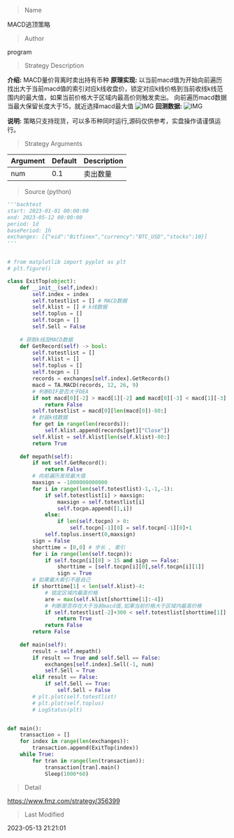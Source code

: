 
> Name

MACD逃顶策略

> Author

program

> Strategy Description

**介绍:** MACD量价背离时卖出持有币种
**原理实现:** 以当前macd值为开始向前遍历找出大于当前macd值的索引对应k线收盘价，锁定对应k线价格到当前收线k线范围内的最大值，如果当前价格大于区域内最高价则触发卖出。
向前遍历macd数据当最大保留长度大于15，就近选择macd最大值
 ![IMG](https://www.fmz.com/upload/asset/245a08277f17f12091cf4.png) 
**回测数据:** 
 ![IMG](https://www.fmz.com/upload/asset/245180e358693ba791ce0.png) 

**说明:** 策略只支持现货，可以多币种同时运行,源码仅供参考，实盘操作请谨慎运行。

> Strategy Arguments



|Argument|Default|Description|
|----|----|----|
|num|0.1|卖出数量|


> Source (python)

``` python
'''backtest
start: 2023-01-01 00:00:00
end: 2023-05-12 00:00:00
period: 1d
basePeriod: 1h
exchanges: [{"eid":"Bitfinex","currency":"BTC_USD","stocks":10}]
'''


# from matplotlib import pyplot as plt
# plt.figure()

class ExitTop(object):
    def __init__(self,index):
        self.index = index 
        self.totestlist = [] # MACD数据
        self.klist = [] # k线数据
        self.toplus = []
        self.tocpn = []
        self.Sell = False
    
    # 获取k线及MACD数据
    def GetRecord(self) -> bool:
        self.totestlist = []
        self.klist = []
        self.toplus = []
        self.tocpn = []
        records = exchanges[self.index].GetRecords()
        macd = TA.MACD(records, 12, 26, 9)
        # 判断DIF是否大于DEA
        if not macd[0][-2] > macd[1][-2] and macd[0][-3] < macd[1][-3] or not macd[0][-2] > macd[1][-2] and macd[0][-4] < macd[1][-4]:
            return False
        self.totestlist = macd[0][len(macd[0])-80:]
        # 封装k线数据
        for get in range(len(records)):
            self.klist.append(records[get]["Close"])
        self.klist = self.klist[len(self.klist)-80:]
        return True
    
    def mepath(self):
        if not self.GetRecord():
            return False
        # 向前遍历发现最大值
        maxsign = -1000000000000
        for i in range(len(self.totestlist)-1,-1,-1):
            if self.totestlist[i] > maxsign:
                maxsign = self.totestlist[i]
                self.tocpn.append([1,i])
            else:
                if len(self.tocpn) > 0:
                    self.tocpn[-1][0] = self.tocpn[-1][0]+1
            self.toplus.insert(0,maxsign)
        sign = False
        shorttime = [0,0] # 步长 , 索引
        for i in range(len(self.tocpn)):
            if self.tocpn[i][0] > 15 and sign == False:
                shorttime = [self.tocpn[i][0],self.tocpn[i][1]]
                sign = True
        # 如果最大索引不是自己
        if shorttime[1] < len(self.klist)-4:
            # 锁定区域内最高价格
            are = max(self.klist[shorttime[1]:-4])
            # 判断是否存在大于当前macd值,如果当前价格大于区域内最高价格
            if self.totestlist[-2]+300 < self.totestlist[shorttime[1]] and self.klist[-2] >= are:
                return True
            return False
        return False
    
    def main(self):
        result = self.mepath()
        if result == True and self.Sell == False:
            exchanges[self.index].Sell(-1, num)
            self.Sell = True
        elif result == False:
            if self.Sell == True:
                self.Sell = False
        # plt.plot(self.totestlist)
        # plt.plot(self.toplus)
        # LogStatus(plt)


def main():
    transaction = []
    for index in range(len(exchanges)):
        transaction.append(ExitTop(index))
    while True:
        for tran in range(len(transaction)):
            transaction[tran].main()
            Sleep(1000*60)
```

> Detail

https://www.fmz.com/strategy/356399

> Last Modified

2023-05-13 21:21:01
